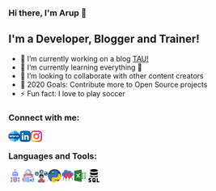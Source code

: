 ### Hi there, I'm Arup 👋

## I'm a Developer, Blogger and Trainer!
- 🔭 I’m currently working on a blog [TAU!](www.taublogg.blogspot.com)
- 🌱 I’m currently learning everything 🤣
- 👯 I’m looking to collaborate with other content creators
- 🥅 2020 Goals: Contribute more to Open Source projects
- ⚡ Fun fact: I love to play soccer

### Connect with me:


<a href="https://www.taublogg.blogspot.com"><img align="left" alt="ArupDutta | TAU" width="22px" src="https://github.com/ArupDutta/ArupDutta/blob/master/www.svg" /></a>
<a href="https://www.linkedin.com/in/arup-dutta-8a35a2106/"><img align="left" alt="ArupDutta | LinkedIn" width="22px" src="https://github.com/ArupDutta/ArupDutta/blob/master/linkedin.svg" /></a>
<a href="https://www.instagram.com/arupdut_ta/"><img align="left" alt="ArupDutta | Instagram" width="22px" src="https://github.com/ArupDutta/ArupDutta/blob/master/instagram-sketched.svg" /></a>

<br />

### Languages and Tools:

<img align="left" alt="Automation" width="26px" src="https://github.com/ArupDutta/ArupDutta/blob/master/automation.svg" />
<img align="left" alt="Machine Learning" width="26px" src="https://github.com/ArupDutta/ArupDutta/blob/master/machine-learning.svg" />
<img align="left" alt="Data Science" width="26px" src="https://github.com/ArupDutta/ArupDutta/blob/master/product-management.svg" />
<img align="left" alt="Python" width="26px" src="https://github.com/ArupDutta/ArupDutta/blob/master/python.svg" />
<img align="left" alt="AI" width="26px" src="https://github.com/ArupDutta/ArupDutta/blob/master/brain.svg" />
<img align="left" alt="Excel Automation" width="26px" src="https://github.com/ArupDutta/ArupDutta/blob/master/excel.svg" />
<img align="left" alt="SQL" width="26px" src="https://github.com/ArupDutta/ArupDutta/blob/master/sql.svg" />

<br />
<br />
